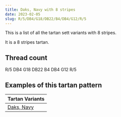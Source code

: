 ```yaml
---
title: Daks, Navy with 8 stripes
date: 2023-02-05
slug: R/5/DB4/G18/DB22/B4/DB4/G12/R/5
---
```

This is a list of all the tartan sett variants with 8 stripes.

It is a 8 stripes tartan.


## Thread count
R/5 DB4 G18 DB22 B4 DB4 G12 R/5

## Examples of this tartan pattern

| Tartan Variants |
|---------------|
| [Daks, Navy](/variants/r/5/db4/g18/db22/b4/db4/g12/r/5-b304080-db000050-g008000-rc00000)||
